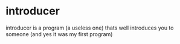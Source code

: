 # introducer
introducer is a program (a useless one) thats well introduces you to someone (and yes it was my first program)
